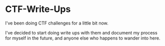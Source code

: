# CTF-Write-Ups
I've been doing CTF challenges for a little bit now. 

I've decided to start doing write ups with them and document my process for myself in the future, and anyone else who happens to wander into here.
